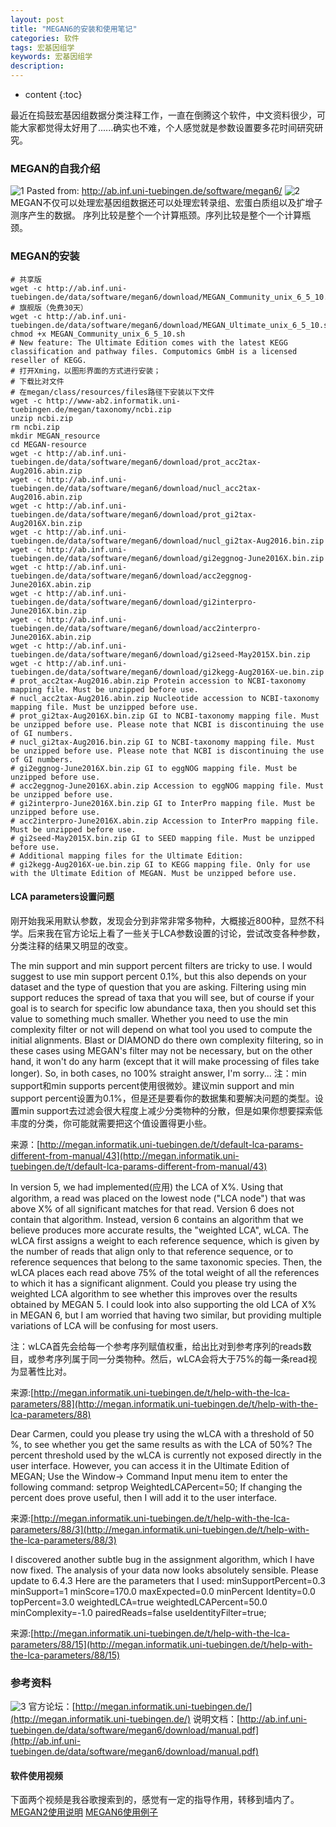 ```yaml
---
layout: post
title: "MEGAN6的安装和使用笔记"
categories: 软件
tags: 宏基因组学 
keywords: 宏基因组学 
description: 
---
```


* content
{:toc}


最近在捣鼓宏基因组数据分类注释工作，一直在倒腾这个软件，中文资料很少，可能大家都觉得太好用了......确实也不难，个人感觉就是参数设置要多花时间研究研究。







### MEGAN的自我介绍
![1](http://o7zaxp1i2.bkt.clouddn.com/978c052e-cddd-479d-8e13-5fade482b942.png)
Pasted from: http://ab.inf.uni-tuebingen.de/software/megan6/
![2](http://o7zaxp1i2.bkt.clouddn.com/4dc25dba-6b52-4697-9803-af70bb4710be.png)
MEGAN不仅可以处理宏基因组数据还可以处理宏转录组、宏蛋白质组以及扩增子测序产生的数据。
序列比较是整个一个计算瓶颈。序列比较是整个一个计算瓶颈。

### MEGAN的安装
```
# 共享版
wget -c http://ab.inf.uni-tuebingen.de/data/software/megan6/download/MEGAN_Community_unix_6_5_10.sh
# 旗舰版（免费30天）
wget -c http://ab.inf.uni-tuebingen.de/data/software/megan6/download/MEGAN_Ultimate_unix_6_5_10.sh
chmod +x MEGAN_Community_unix_6_5_10.sh
# New feature: The Ultimate Edition comes with the latest KEGG classification and pathway files. Computomics GmbH is a licensed reseller of KEGG.
# 打开Xming，以图形界面的方式进行安装；
# 下载比对文件
# 在megan/class/resources/files路径下安装以下文件
wget -c http://www-ab2.informatik.uni-tuebingen.de/megan/taxonomy/ncbi.zip
unzip ncbi.zip
rm ncbi.zip
mkdir MEGAN_resource
cd MEGAN-resource
wget -c http://ab.inf.uni-tuebingen.de/data/software/megan6/download/prot_acc2tax-Aug2016.abin.zip
wget -c http://ab.inf.uni-tuebingen.de/data/software/megan6/download/nucl_acc2tax-Aug2016.abin.zip
wget -c http://ab.inf.uni-tuebingen.de/data/software/megan6/download/prot_gi2tax-Aug2016X.bin.zip
wget -c http://ab.inf.uni-tuebingen.de/data/software/megan6/download/nucl_gi2tax-Aug2016.bin.zip
wget -c http://ab.inf.uni-tuebingen.de/data/software/megan6/download/gi2eggnog-June2016X.bin.zip
wget -c http://ab.inf.uni-tuebingen.de/data/software/megan6/download/acc2eggnog-June2016X.abin.zip
wget -c http://ab.inf.uni-tuebingen.de/data/software/megan6/download/gi2interpro-June2016X.bin.zip
wget -c http://ab.inf.uni-tuebingen.de/data/software/megan6/download/acc2interpro-June2016X.abin.zip
wget -c http://ab.inf.uni-tuebingen.de/data/software/megan6/download/gi2seed-May2015X.bin.zip
wget -c http://ab.inf.uni-tuebingen.de/data/software/megan6/download/gi2kegg-Aug2016X-ue.bin.zip
# prot_acc2tax-Aug2016.abin.zip Protein accession to NCBI-taxonomy mapping file. Must be unzipped before use.
# nucl_acc2tax-Aug2016.abin.zip Nucleotide accession to NCBI-taxonomy mapping file. Must be unzipped before use.
# prot_gi2tax-Aug2016X.bin.zip GI to NCBI-taxonomy mapping file. Must be unzipped before use. Please note that NCBI is discontinuing the use of GI numbers.
# nucl_gi2tax-Aug2016.bin.zip GI to NCBI-taxonomy mapping file. Must be unzipped before use. Please note that NCBI is discontinuing the use of GI numbers.
# gi2eggnog-June2016X.bin.zip GI to eggNOG mapping file. Must be unzipped before use.
# acc2eggnog-June2016X.abin.zip Accession to eggNOG mapping file. Must be unzipped before use.
# gi2interpro-June2016X.bin.zip GI to InterPro mapping file. Must be unzipped before use.
# acc2interpro-June2016X.abin.zip Accession to InterPro mapping file. Must be unzipped before use.
# gi2seed-May2015X.bin.zip GI to SEED mapping file. Must be unzipped before use.
# Additional mapping files for the Ultimate Edition:
# gi2kegg-Aug2016X-ue.bin.zip GI to KEGG mapping file. Only for use with the Ultimate Edition of MEGAN. Must be unzipped before use.
```

#### LCA parameters设置问题
刚开始我采用默认参数，发现会分到非常非常多物种，大概接近800种，显然不科学。后来我在官方论坛上看了一些关于LCA参数设置的讨论，尝试改变各种参数，分类注释的结果又明显的改变。

The min support and min support percent filters are tricky to use. I would suggest to use min support percent 0.1%, but this also depends on your dataset and the type of question that you are asking. Filtering using min support reduces the spread of taxa that you will see, but of course if your goal is to search for specific low abundance taxa, then you should set this value to something much smaller.
Whether you need to use the min complexity filter or not will depend on what tool you used to compute the initial alignments. Blast or DIAMOND do there own complexity filtering, so in these cases using MEGAN's filter may not be necessary, but on the other hand, it won't do any harm (except that it will make processing of files take longer).
So, in both cases, no 100% straight answer, I'm sorry...
注：min support和min supports percent使用很微妙。建议min support and min support percent设置为0.1%，但是还是要看你的数据集和要解决问题的类型。设置min support去过滤会很大程度上减少分类物种的分散，但是如果你想要探索低丰度的分类，你可能就需要把这个值设置得更小些。

来源：[http://megan.informatik.uni-tuebingen.de/t/default-lca-params-different-from-manual/43](http://megan.informatik.uni-tuebingen.de/t/default-lca-params-different-from-manual/43)

In version 5, we had implemented(应用) the LCA of X%. Using that algorithm, a read was placed on the lowest node ("LCA node") that was above X% of all significant matches for that read.
Version 6 does not contain that algorithm.
Instead, version 6 contains an algorithm that we believe produces more accurate
results, the "weighted LCA", wLCA. 
The wLCA first assigns a weight to each reference sequence, which is given by the number of reads that align only to that reference sequence, or to reference sequences that belong to the same taxonomic species.
Then, the wLCA places each read above 75% of the total weight of all the references to which it has a significant alignment.
Could you please try using the weighted LCA algorithm to see whether this improves over the results obtained by MEGAN 5.
I could look into also supporting the old LCA of X% in MEGAN 6, but I am worried that having two similar, but providing multiple variations of LCA will be confusing for most users.

注：wLCA首先会给每一个参考序列赋值权重，给出比对到参考序列的reads数目，或参考序列属于同一分类物种。然后，wLCA会将大于75%的每一条read视为显著性比对。

来源:[http://megan.informatik.uni-tuebingen.de/t/help-with-the-lca-parameters/88](http://megan.informatik.uni-tuebingen.de/t/help-with-the-lca-parameters/88)

Dear Carmen,
could you please try using the wLCA with a threshold of 50 %, to see whether you get the same results as with the LCA of 50%?
The percent threshold used by the wLCA is currently not exposed directly in the user interface.
However, you can access it in the Ultimate Edition of MEGAN;
Use the Window-> Command Input menu item
to enter the following command:
setprop WeightedLCAPercent=50;
If changing the percent does prove useful, then I will add it to the user interface.

来源:[http://megan.informatik.uni-tuebingen.de/t/help-with-the-lca-parameters/88/3](http://megan.informatik.uni-tuebingen.de/t/help-with-the-lca-parameters/88/3)

I discovered another subtle bug in the assignment algorithm, which I have now fixed. The analysis of your data now looks absolutely sensible. Please update to 6.4.3 Here are the parameters that I used:
minSupportPercent=0.3 minSupport=1 minScore=170.0 maxExpected=0.0 minPercent Identity=0.0 topPercent=3.0 weightedLCA=true weightedLCAPercent=50.0 minComplexity=-1.0 pairedReads=false useIdentityFilter=true;

来源:[http://megan.informatik.uni-tuebingen.de/t/help-with-the-lca-parameters/88/15](http://megan.informatik.uni-tuebingen.de/t/help-with-the-lca-parameters/88/15)


###  参考资料
![3](http://o7zaxp1i2.bkt.clouddn.com/9bc16296-a771-416f-97c1-c1b5710af274.png)
官方论坛：[http://megan.informatik.uni-tuebingen.de/](http://megan.informatik.uni-tuebingen.de/)
说明文档：[http://ab.inf.uni-tuebingen.de/data/software/megan6/download/manual.pdf](http://ab.inf.uni-tuebingen.de/data/software/megan6/download/manual.pdf)


#### 软件使用视频 
下面两个视频是我谷歌搜索到的，感觉有一定的指导作用，转移到墙内了。
[MEGAN2使用说明](http://v.qq.com/page/k/y/9/k0338ijp9y9.html)
[MEGAN6使用例子](http://v.qq.com/page/q/1/t/q033822551t.html)